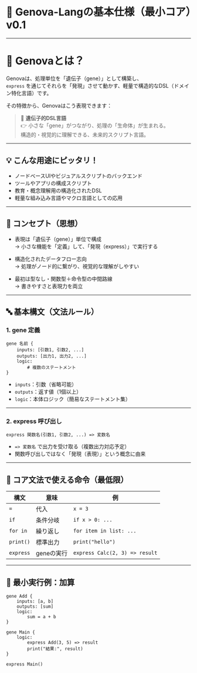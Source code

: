 # 🧬 Genova-Langの基本仕様（最小コア）v0.1

---

# 🧬 Genovaとは？

Genovaは、処理単位を「遺伝子（gene）」として構築し、  
`express` を通じてそれらを「発現」させて動かす、軽量で構造的なDSL（ドメイン特化言語）です。

その特徴から、Genovaはこう表現できます：

> 🎯 **遺伝子的DSL言語**  
> 👉 小さな「gene」がつながり、処理の「生命体」が生まれる。  
> 構造的・視覚的に理解できる、未来的スクリプト言語。

---

## 💡 こんな用途にピッタリ！

- ノードベースUIやビジュアルスクリプトのバックエンド
- ツールやアプリの構成スクリプト
- 教育・概念理解用の構造化されたDSL
- 軽量な組み込み言語やマクロ言語としての応用

---

## 🧠 コンセプト（思想）

- 表現は「遺伝子（gene）」単位で構成  
  → 小さな機能を「定義」して、「発現（express）」で実行する

- 構造化されたデータフロー志向  
  → 処理がノード的に繋がり、視覚的な理解がしやすい

- 最初は型なし・関数型＋命令型の中間路線  
  → 書きやすさと表現力を両立

---

## 🔤 基本構文（文法ルール）

### 1. gene 定義

```gene
gene 名前 {
    inputs: [引数1, 引数2, ...]
    outputs: [出力1, 出力2, ...]
    logic:
        # 複数のステートメント
}
```

- `inputs`：引数（省略可能）  
- `outputs`：返す値（1個以上）  
- `logic`：本体ロジック（簡易なステートメント集）

---

### 2. express 呼び出し

```gene
express 関数名(引数1, 引数2, ...) => 変数名
```

- `=> 変数名` で出力を受け取る（複数出力対応予定）  
- 関数呼び出しではなく「発現（表現）」という概念に由来

---

## 🧱 コア文法で使える命令（最低限）

| 構文       | 意味           | 例                     |
|------------|----------------|------------------------|
| `=`        | 代入           | `x = 3`                |
| `if`       | 条件分岐       | `if x > 0: ...`        |
| `for in`   | 繰り返し       | `for item in list: ...` |
| `print()`  | 標準出力       | `print("hello")`       |
| `express`  | geneの実行     | `express Calc(2, 3) => result` |

---

## 📌 最小実行例：加算

```gene
gene Add {
    inputs: [a, b]
    outputs: [sum]
    logic:
        sum = a + b
}

gene Main {
    logic:
        express Add(3, 5) => result
        print("結果:", result)
}

express Main()
```
